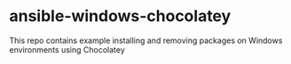 # ansible-windows-chocolatey
This repo contains example installing and removing packages on Windows environments using Chocolatey
